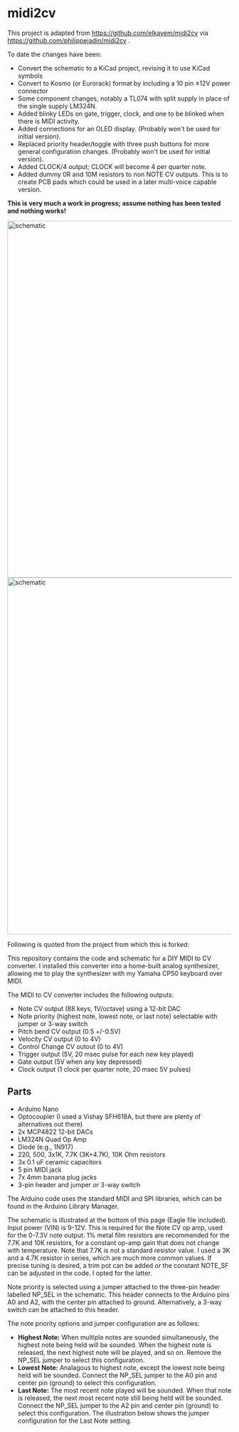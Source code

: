 # midi2cv

This project is adapted from https://github.com/elkayem/midi2cv via https://github.com/philippejadin/midi2cv . 

To date the changes have been:

* Convert the schematic to a KiCad project, revising it to use KiCad symbols 
* Convert to Kosmo (or Eurorack) format by including a 10 pin ±12V power connector
* Some component changes, notably a TL074 with split supply in place of the single supply LM324N.
* Added blinky LEDs on gate, trigger, clock, and one to be blinked when there is MIDI activity.
* Added connections for an OLED display. (Probably won't be used for initial version).
* Replaced priority header/toggle with three push buttons for more general configuration changes. (Probably won't be used for initial version).
* Added CLOCK/4 output; CLOCK will become 4 per quarter note.
* Added dummy 0R and 10M resistors to non NOTE CV outputs. This is to create PCB pads which could be used in a later multi-voice capable version.

**This is very much a work in progress; assume nothing has been tested and nothing works!**

<img src="./images/midi2cv_kosmo.jpg" alt="schematic" width="800">
<img src="./images/midi2cv_kosmo2.jpg" alt="schematic" width="800">


Following is quoted from the project from which this is forked:

This repository contains the code and schematic for a DIY MIDI to CV converter.  I installed this converter into a home-built analog synthesizer, allowing me to play the synthesizer with my Yamaha CP50 keyboard over MIDI.

The MIDI to CV converter includes the following outputs:

* Note CV output (88 keys, 1V/octave) using a 12-bit DAC
* Note priority (highest note, lowest note, or last note) selectable with jumper or 3-way switch
* Pitch bend CV output (0.5 +/-0.5V)
* Velocity CV output (0 to 4V)
* Control Change CV outout (0 to 4V)
* Trigger output (5V, 20 msec pulse for each new key played)
* Gate output (5V when any key depressed)
* Clock output (1 clock per quarter note, 20 msec 5V pulses)

## Parts
* Arduino Nano
* Optocoupler (I used a Vishay SFH618A, but there are plenty of alternatives out there)
* 2x MCP4822 12-bit DACs
* LM324N Quad Op Amp 
* Diode (e.g., 1N917)
* 220, 500, 3x1K, 7.7K (3K+4.7K), 10K Ohm resistors
* 3x 0.1 uF ceramic capacitors
* 5 pin MIDI jack
* 7x 4mm banana plug jacks
* 3-pin header and jumper *or* 3-way switch

The Arduino code uses the standard MIDI and SPI libraries, which can be found in the Arduino Library Manager. 

The schematic is illustrated at the bottom of this page (Eagle file included).  Input power (VIN) is 9-12V.  This is required for the Note CV op amp, used for the 0-7.3V note output.  1% metal film resistors are recommended for the 7.7K and 10K resistors, for a constant op-amp gain that does not change with temperature.  Note that 7.7K is not a standard resistor value.  I used a 3K and a 4.7K resistor in series, which are much more common values.  If precise tuning is desired, a trim pot can be added *or* the constant NOTE_SF can be adjusted in the code.  I opted for the latter.

Note priority is selected using a jumper attached to the three-pin header labelled NP_SEL in the schematic.  This header connects to the Arduino pins A0 and A2, with the center pin attached to ground.  Alternatively, a 3-way switch can be attached to this header. 

The note priority options and jumper configuration are as follows:

* **Highest Note:** When multiple notes are sounded simultaneously, the highest note being held will be sounded.  When the highest note is released, the next highest note will be played, and so on.  Remove the NP_SEL jumper to select this configuration.
* **Lowest Note:** Analagous to highest note, except the lowest note being held will be sounded. Connect the NP_SEL jumper to the A0 pin and center pin (ground) to select this configuration. 
* **Last Note:** The most recent note played will be sounded.  When that note is released, the next most recent note still being held will be sounded.  Connect the NP_SEL jumper to the A2 pin and center pin (ground) to select this configuration.  The illustration below shows the jumper configuration for the Last Note setting.

